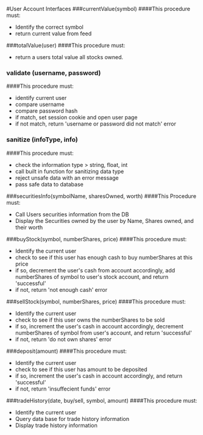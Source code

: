#User Account Interfaces
###currentValue(symbol)
####This procedure must:
* Identify the correct symbol
* return current value from feed

###totalValue(user)
####This procedure must:
* return a users total value all stocks owned.

### validate (username, password)
####This procedure must:
* identify current user
* compare username
* compare password hash
* if match, set session cookie and open user page
* if not match, return 'username or password did not match' error

### sanitize (infoType, info)
####This procedure must:
* check the information type > string, float, int
* call built in function for sanitizing data type
* reject unsafe data with an error message
* pass safe data to database

###securitiesInfo(symbolName, sharesOwned, worth)
####This Procedure must:
* Call Users securities information from the DB
* Display the Securities owned by the user by Name, Shares owned, and their worth

###buyStock(symbol, numberShares, price)
####This procedure must:
* Identify the current user
* check to see if this user has enough cash to buy numberShares at this price
* if so, decrement the user's cash from account accordingly, add numberShares of symbol to user's stock account,
and return 'successful'
* if not, return 'not enough cash' error

###sellStock(symbol, numberShares, price)
####This procedure must:
* Identify the current user
* check to see if this user owns the numberShares to be sold
* if so, increment the user's cash in account accordingly, decrement numberShares of symbol from user's account,
and return 'successful'
* if not, return 'do not own shares' error

###deposit(amount)
####This procedure must:
* Identify the current user
* check to see if this user has amount to be deposited
* if so, increment the user's cash in account accordingly,
and return 'successful'
* if not, return 'insuffecient funds' error

###tradeHistory(date, buy/sell, symbol, amount)
####This procedure must:
* Identify the current user
* Query data base for trade history information
* Display trade history information